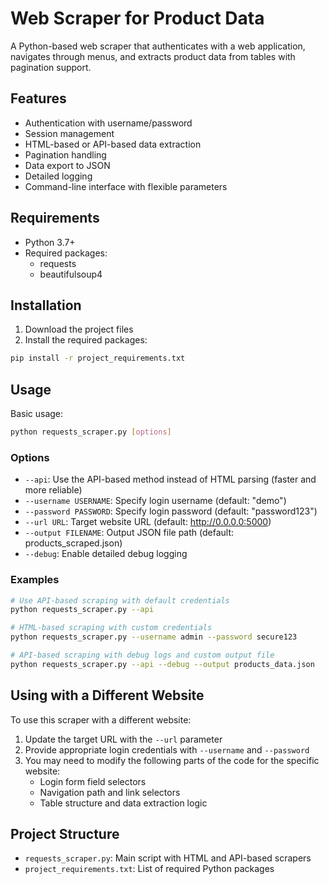 # Web Scraper for Product Data

A Python-based web scraper that authenticates with a web application, navigates through menus, and extracts product data from tables with pagination support.

## Features

- Authentication with username/password
- Session management
- HTML-based or API-based data extraction
- Pagination handling
- Data export to JSON
- Detailed logging
- Command-line interface with flexible parameters

## Requirements

- Python 3.7+
- Required packages:
  - requests
  - beautifulsoup4

## Installation

1. Download the project files
2. Install the required packages:

```bash
pip install -r project_requirements.txt
```

## Usage

Basic usage:

```bash
python requests_scraper.py [options]
```

### Options

- `--api`: Use the API-based method instead of HTML parsing (faster and more reliable)
- `--username USERNAME`: Specify login username (default: "demo")
- `--password PASSWORD`: Specify login password (default: "password123") 
- `--url URL`: Target website URL (default: http://0.0.0.0:5000)
- `--output FILENAME`: Output JSON file path (default: products_scraped.json)
- `--debug`: Enable detailed debug logging

### Examples

```bash
# Use API-based scraping with default credentials
python requests_scraper.py --api

# HTML-based scraping with custom credentials
python requests_scraper.py --username admin --password secure123

# API-based scraping with debug logs and custom output file
python requests_scraper.py --api --debug --output products_data.json
```

## Using with a Different Website

To use this scraper with a different website:

1. Update the target URL with the `--url` parameter
2. Provide appropriate login credentials with `--username` and `--password`
3. You may need to modify the following parts of the code for the specific website:
   - Login form field selectors
   - Navigation path and link selectors
   - Table structure and data extraction logic

## Project Structure

- `requests_scraper.py`: Main script with HTML and API-based scrapers
- `project_requirements.txt`: List of required Python packages